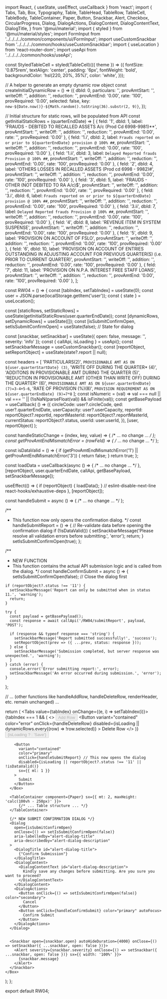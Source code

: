 import React, { useState, useEffect, useCallback } from 'react';
import {
  Tabs,
  Tab,
  Box,
  Typography,
  Table,
  TableHead,
  TableRow,
  TableCell,
  TableBody,
  TableContainer,
  Paper,
  Button,
  Snackbar,
  Alert,
  Checkbox,
  CircularProgress,
  Dialog,
  DialogActions,
  DialogContent,
  DialogContentText,
  DialogTitle,
} from '@mui/material';
import { styled } from '@mui/material/styles';
import FormInput from '../../../../common/components/ui/FormInput';
import useCustomSnackbar from '../../../../common/hooks/useCustomSnackbar';
import { useLocation } from 'react-router-dom';
import useApi from '../../../../common/hooks/useApi';

const StyledTableCell = styled(TableCell)(({ theme }) => ({
  fontSize: '0.875rem',
  textAlign: 'center',
  padding: '6px',
  fontWeight: 'bold',
  backgroundColor: 'hsl(220, 20%, 35%)',
  color: 'white',
}));

// A helper to generate an empty dynamic row object
const createInitialDynamicRow = () => ({
  dbId: 0,
  particulars: '',
  provAmtStart: '',
  writeOff: '',
  addition: '',
  reduction: '',
  provAmtEnd: '0.00',
  rate: '100',
  provRequired: '0.00',
  selected: false,
  key: `new-${Date.now()}-${Math.random().toString(36).substr(2, 9)}`,
});

// Initial structure for static rows, will be populated from API
const getInitialStaticRows = (quarterEndDate) => [
    { feId: '1', dbId: 1, label: 'FRAUDS - DEBITED TO RECALLED ASSETS A/c (Prod Cd 6998-9981)**', provAmtStart: '', writeOff: '', addition: '', reduction: '', provAmtEnd: '0.00', rate: '', provRequired: '0.00' },
    { feId: '1.i', dbId: 2, label: `Frauds reported on or prior to ${quarterEndDate} provision @ 100% ##`, provAmtStart: '', writeOff: '', addition: '', reduction: '', provAmtEnd: '0.00', rate: '100', provRequired: '0.00' },
    { feId: '1.ii', dbId: 3, label: `Delayed Reported frauds Provision @ 100% ##`, provAmtStart: '', writeOff: '', addition: '', reduction: '', provAmtEnd: '0.00', rate: '100', provRequired: '0.00' },
    { feId: '2', dbId: 4, label: 'OTHERS LOSSES IN RECALLED ASSETS (Prod cd 6998 - 9982)#', provAmtStart: '', writeOff: '', addition: '', reduction: '', provAmtEnd: '0.00', rate: '100', provRequired: '0.00' },
    { feId: '3', dbId: 5, label: 'FRAUDS - OTHER (NOT DEBITED TO RA A/c)$', provAmtStart: '', writeOff: '', addition: '', reduction: '', provAmtEnd: '0.00', rate: '', provRequired: '0.00' },
    { feId: '3.i', dbId: 6, label: `Frauds reported on or prior to ${quarterEndDate} provision @ 100% ##`, provAmtStart: '', writeOff: '', addition: '', reduction: '', provAmtEnd: '0.00', rate: '100', provRequired: '0.00' },
    { feId: '3.ii', dbId: 7, label: `Delayed Reported frauds Provision @ 100% ##`, provAmtStart: '', writeOff: '', addition: '', reduction: '', provAmtEnd: '0.00', rate: '100', provRequired: '0.00' },
    { feId: '4', dbId: 8, label: 'REVENUE ITEM IN SYSTEM SUSPENSE', provAmtStart: '', writeOff: '', addition: '', reduction: '', provAmtEnd: '0.00', rate: '100', provRequired: '0.00' },
    { feId: '5', dbId: 9, label: 'PROVISION ON ACCOUNT OF FSLO', provAmtStart: '', writeOff: '', addition: '', reduction: '', provAmtEnd: '0.00', rate: '100', provRequired: '0.00' },
    { feId: '6', dbId: 10, label: 'PROVISION ON ACCOUNT OF ENTRIES OUTSTANDING IN ADJUSTING ACCOUNT FOR PREVIOUS QUARTER(S) (i.e. PRIOR TO CURRENT QUARTER)', provAmtStart: '', writeOff: '', addition: '', reduction: '', provAmtEnd: '0.00', rate: '100', provRequired: '0.00' },
    { feId: '7', dbId: 11, label: 'PROVISION ON N.P.A. INTEREST FREE STAFF LOANS', provAmtStart: '', writeOff: '', addition: '', reduction: '', provAmtEnd: '0.00', rate: '100', provRequired: '0.00' },
];

const RW04 = () => {
  const [tabIndex, setTabIndex] = useState(0);
  const user = JSON.parse(localStorage.getItem('user'));
  const { state } = useLocation();

  const [staticRows, setStaticRows] = useState(getInitialStaticRows(user.quarterEndDate));
  const [dynamicRows, setDynamicRows] = useState([]);
  const [isSubmitConfirmOpen, setIsSubmitConfirmOpen] = useState(false); // State for dialog

  const [snackbar, setSnackbar] = useState({ open: false, message: '', severity: 'info' });
  const { callApi, isLoading } = useApi();
  const setSnackbarMessage = useCustomSnackbar();
  const [reportObject, setReportObject] = useState(state?.report || null);

  const headers = [ 'PARTICULARS(2)', `PROVISIONABLE AMT AS ON ${user.quarterStartDate} (3)`, 'WRITE OFF DURING THE QUARTER* (4)', 'ADDITONS IN PROVISIONABLE AMT DURING THE QUARTER (5)', 'REDUCTION IN PROVISIONABLE AMT (OTHER THAN WRITE OFF) DURING THE QUARTER^ (6)', `PROVISIONABLE AMT AS ON ${user.quarterEndDate} (7)=3-4+5-6`, 'RATE OF PROVISION (%)(8)', `PROVISION REQUIREMENT AS ON ${user.quarterEndDate} (9)=7*8` ];
  const isNumeric = (val) => val === null || val === '' || (!isNaN(parseFloat(val)) && isFinite(val));
  const getBasePayload = useCallback( () => ({ circleCode: user?.circleCode, qed: user?.quarterEndDate, userCapacity: user?.userCapacity, reportId: reportObject?.reportId, reportMasterId: reportObject?.reportMasterId, currentStatus: reportObject?.status, userId: user.userId, }), [user, reportObject] );

  const handleStaticChange = (index, key, value) => { /* ... no change ... */ };
  const getProvAmtEndMismatchError = (rowFeId) => { /* ... no change ... */ };
  
  const isDataValid = () => {
    if (getProvAmtEndMismatchError('1') || getProvAmtEndMismatchError('3')) {
      return false;
    }
    return true;
  };

  const loadData = useCallback(async () => { /* ... no change ... */ }, [reportObject, user.quarterEndDate, callApi, getBasePayload, setSnackbarMessage]);

  useEffect(() => {
    if (reportObject) {
      loadData();
    }
    // eslint-disable-next-line react-hooks/exhaustive-deps
  }, [reportObject]);

  const handleSubmit = async () => { /* ... no change ... */ };

  /**
   * This function now only opens the confirmation dialog.
   */
  const handleSubmitReport = () => {
    // Re-validate data before opening the confirmation dialog
    if (!isDataValid()) {
      setSnackbarMessage('Please resolve all validation errors before submitting.', 'error');
      return;
    }
    setIsSubmitConfirmOpen(true);
  };

  /**
   * NEW FUNCTION
   * This function contains the actual API submission logic and is called from the dialog.
   */
  const handleConfirmSubmit = async () => {
    setIsSubmitConfirmOpen(false); // Close the dialog first

    if (reportObject?.status !== '11') {
      setSnackbarMessage('Report can only be submitted when in status 11.', 'warning');
      return;
    }

    try {
      const payload = getBasePayload();
      const response = await callApi('/RW04/submitReport', payload, 'POST');

      if (response && typeof response === 'string') {
        setSnackbarMessage('Report submitted successfully!', 'success');
        setReportObject(prev => ({ ...prev, status: response }));
      } else {
        setSnackbarMessage('Submission completed, but server response was unexpected.', 'warning');
      }
    } catch (error) {
      console.error('Error submitting report:', error);
      setSnackbarMessage('An error occurred during submission.', 'error');
    }
  };
  
  // ... (other functions like handleAddRow, handleDeleteRow, renderHeader, etc. remain unchanged) ...

  return (
    <Box>
      <Tabs value={tabIndex} onChange={(e, i) => setTabIndex(i)}>
        <Tab label="RW-04(I)" />
        <Tab label="RW-04(II) - OTHERS" />
      </Tabs>
      <Box mt={2} display="flex" gap={1}>
        {tabIndex === 1 && (
          <>
            <Button variant="contained" color="secondary" onClick={handleAddRow} disabled={isLoading}> Add Row </Button>
            <Button variant="contained" color="error" onClick={handleDeleteRow} disabled={isLoading || dynamicRows.every((row) => !row.selected)} > Delete Row </Button>
          </>
        )}
        <Button variant="contained" color="warning" onClick={handleSubmit} disabled={isLoading}>
          {isLoading ? <CircularProgress size={24} color="inherit" /> : 'Save'}
        </Button>

        <Button
          variant="contained"
          color="primary"
          onClick={handleSubmitReport} // This now opens the dialog
          disabled={isLoading || reportObject?.status !== '11' || !isDataValid()}
          sx={{ ml: 1 }}
        >
          Submit
        </Button>
      </Box>

      <TableContainer component={Paper} sx={{ mt: 2, maxHeight: 'calc(100vh - 250px)' }}>
          {/* ... Table structure ... */}
      </TableContainer>

      {/* NEW SUBMIT CONFIRMATION DIALOG */}
      <Dialog
        open={isSubmitConfirmOpen}
        onClose={() => setIsSubmitConfirmOpen(false)}
        aria-labelledby="alert-dialog-title"
        aria-describedby="alert-dialog-description"
      >
        <DialogTitle id="alert-dialog-title">
          {"Confirm Submission"}
        </DialogTitle>
        <DialogContent>
          <DialogContentText id="alert-dialog-description">
            Kindly save any changes before submitting. Are you sure you want to proceed?
          </DialogContentText>
        </DialogContent>
        <DialogActions>
          <Button onClick={() => setIsSubmitConfirmOpen(false)} color="secondary">
            Cancel
          </Button>
          <Button onClick={handleConfirmSubmit} color="primary" autoFocus>
            Confirm Submit
          </Button>
        </DialogActions>
      </Dialog>


      <Snackbar open={snackbar.open} autoHideDuration={4000} onClose={() => setSnackbar({ ...snackbar, open: false })}>
        <Alert severity={snackbar.severity} onClose={() => setSnackbar({ ...snackbar, open: false })} sx={{ width: '100%' }}>
          {snackbar.message}
        </Alert>
      </Snackbar>
    </Box>
  );
};

export default RW04;
